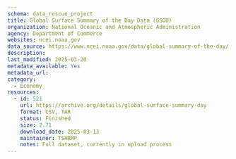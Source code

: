 ```yaml
---
schema: data_rescue_project 
title: Global Surface Summary of the Day Data (GSOD)
organization: National Oceanic and Atmospheric Administration
agency: Department of Commerce
websites: ncei.noaa.gov
data_source: https://www.ncei.noaa.gov/data/global-summary-of-the-day/
description: 
last_modified: 2025-03-20
metadata_available: Yes
metadata_url: 
category:
  - Economy
resources:
  - id: 521
    url: https://archive.org/details/global-surface-summary-day
    format: CSV, TAR
    status: Finished
    size: 2.71
    download_date: 2025-03-13
    maintainer: TSHRMP
    notes: Full dataset, currently in upload process
---
```

